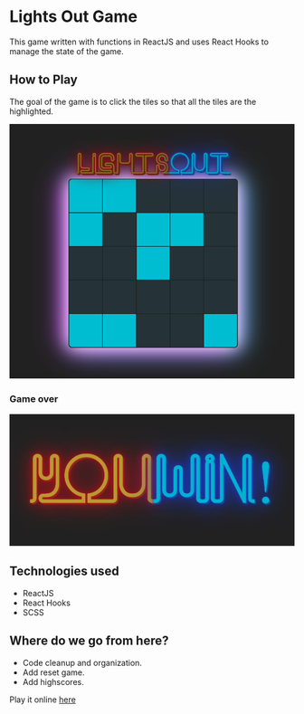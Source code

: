 # Lights Out Game
This game written with functions in ReactJS and uses React Hooks to manage the state of the game. 



## How to Play
The goal of the game is to click the tiles so that all the tiles are the highlighted. 

![](/docs/lights-out.png)

### Game over
![](/docs/you-win.png)

## Technologies used
* ReactJS
* React Hooks
* SCSS

## Where do we go from here?
* Code cleanup and organization.
* Add reset game.
* Add highscores.

Play it online [here](https://shaynemeyer.github.io/lights-out-game)